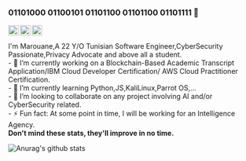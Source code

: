 ### 01101000 01100101 01101100 01101100 01101111 👋

<a target="_blank" href="https://twitter.com/MarouaneZribi">
  <img align="left" alt="KMx404 | Twitter" width="21px" src="https://raw.githubusercontent.com/anuraghazra/anuraghazra/master/assets/twitter.svg" />
</a>
<a target="_blank" href="https://www.facebook.com/marouane.zribi.5">
  <img align="left" alt=KMx404's Facebook" width="21px" src="https://cdn.jsdelivr.net/npm/simple-icons@3.0.1/icons/facebook.svg" />
</a> 
<a target="_blank" href="https://discord.gg/sg5ZFVJ">
  <img align="left" alt="Anurag's Discord" width="21px" src="https://raw.githubusercontent.com/anuraghazra/anuraghazra/master/assets/discord-round.svg" />
</a>
                               <br />
                               <br />  
I'm Marouane,A 22 Y/O Tunisian Software Engineer,CyberSecurity Passionate,Privacy Advocate and above all a student.<br />
- 🔭 I’m currently working on a Blockchain-Based Academic Transcript Application/IBM Cloud Developer Certification/ AWS Cloud Practitioner  Certification.<br />
- 🌱 I’m currently learning Python,JS,KaliLinux,Parrot OS,...<br />
- 👯 I’m looking to collaborate on any project involving AI and/or CyberSecurity related.<br />
- ⚡ Fun fact: At some point in time, I will be working for an Intelligence Agency.<br />
<b>Don't mind these stats, they'll improve in no time. <br /> </b>

![Anurag's github stats](https://github-readme-stats.vercel.app/api?username=DoomScripty&show_icons=true&theme=radical)

<!--
**DoomScripty/DoomScripty** is a ✨ _special_ ✨ repository because its `README.md` (this file) appears on your GitHub profile.


-->
